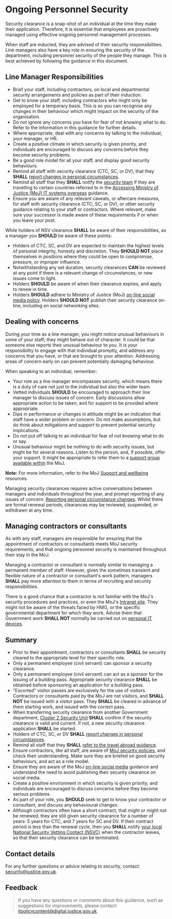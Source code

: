 # Ongoing Personnel Security

Security clearance is a snap-shot of an individual at the time they make their application. Therefore, it is essential that employees are proactively managed using effective ongoing personnel management processes.

When staff are inducted, they are advised of their security responsibilities. Line managers also have a key role in ensuring the security of the department, including personnel security of the people they manage. This is best achieved by following the guidance in this document.

## Line Manager Responsibilities

-   Brief your staff, including contractors, on local and departmental security arrangements and policies as part of their induction.
-   Get to know your staff, including contractors who might only be employed for a temporary basis. This is so you can recognise any changes in their behaviour which might impact on the security of the organisation.
-   Do not ignore any concerns you have for fear of not knowing what to do. Refer to the information in this guidance for further details.
-   Where appropriate, deal with any concerns by talking to the individual, your manager, or HR.
-   Create a positive climate in which security is given priority, and individuals are encouraged to discuss any concerns before they become security problems.
-   Be a good role model for all your staff, and display good security behaviours.
-   Remind all staff with security clearance \(CTC, SC, or DV\), that they **SHALL** [report changes in personal circumstances](reporting-personal-circumstance-changes.md).
-   Remind all staff that they **SHALL** notify the [security team](#contact-details) if they are travelling to certain countries referred to in the [Accessing Ministry of Justice \(MoJ\) IT systems overseas](accessing-moj-it-systems-from-overseas.md) guidance.
-   Ensure you are aware of any relevant caveats, or aftercare measures, for staff with security clearance \(CTC, SC, or DV\), or other security guidance relating to your staff or contractors. Where relevant, make sure your successor is made aware of these requirements if or when you leave your post.

While holders of NSV clearance **SHALL** be aware of their responsibilities, as a manager you **SHOULD** be aware of these points:

-   Holders of CTC, SC, and DV are expected to maintain the highest levels of personal integrity, honesty and discretion. They **SHOULD NOT** place themselves in positions where they could be open to compromise, pressure, or improper influence.
-   Notwithstanding any set duration, security clearances **CAN** be reviewed at any point if there is a relevant change of circumstances, or new issues come to light.
-   Holders **SHOULD** be aware of when their clearance expires, and apply to renew in time.
-   Holders **SHOULD** adhere to Ministry of Justice \(MoJ\) [on-line social media policy](protecting-social-media-accounts.md). Holders **SHOULD NOT** publish their security clearance on-line, including on social networking sites.

## Dealing with concerns

During your time as a line manager, you might notice unusual behaviours in some of your staff; they might behave out of character. It could be that someone else reports their unusual behaviour to you. It is your responsibility to engage with that individual promptly, and address any concerns that you have, or that are brought to your attention. Addressing areas of concern early on can prevent potentially damaging behaviour.

When speaking to an individual, remember:

-   Your role as a line manager encompasses security, which means there is a duty of care not just to the individual but also the wider team.
-   Vetted individuals **SHOULD** be encouraged to approach their line manager to discuss issues of concern. Early discussions allow appropriate action to be taken, and for support to be provided where appropriate.
-   Dips in performance or changes in attitude might be an indication that staff have a wider problem or concern. Do not make assumptions, but do think about mitigations and support to prevent potential security implications.
-   Do not put off talking to an individual for fear of not knowing what to do or say.
-   Unusual behaviour might be nothing to do with security issues, but might be for several reasons. Listen to the person, and, if possible, offer your support. It might be appropriate to refer them to a [support group available within](https://intranet.justice.gov.uk/guidance/hr/support-and-wellbeing/employee-assistance-programme/) the MoJ.

**Note:** For more information, refer to the MoJ [Support and wellbeing](https://intranet.justice.gov.uk/guidance/hr/support-and-wellbeing/) resources.

Managing security clearances requires active conversations between managers and individuals throughout the year, and prompt reporting of any issues of concern: [Reporting personal circumstance changes](reporting-personal-circumstance-changes.md). Whilst there are formal renewal periods, clearances may be reviewed, suspended, or withdrawn at any time.

## Managing contractors or consultants

As with any staff, managers are responsible for ensuring that the appointment of contractors or consultants meets MoJ security requirements, and that ongoing personnel security is maintained throughout their stay in the MoJ.

Managing a contractor or consultant is normally similar to managing a permanent member of staff. However, given the sometimes transient and flexible nature of a contractor or consultant's work pattern, managers **SHALL** pay more attention to them in terms of recruiting and security responsibilities.

There is a good chance that a contractor is not familiar with the MoJ's security procedures and practices, or even the MoJ's [Intranet site](https://intranet.justice.gov.uk/). They might not be aware of the threats faced by HMG, or the specific governmental department for which they work. Advise them that Government work **SHALL NOT** normally be carried out on [personal IT devices](personal-devices.md).

## Summary

-   Prior to their appointment, contractors or consultants **SHALL** be security cleared to the appropriate level for their specific role.
-   Only a permanent employee \(civil servant\) can sponsor a security clearance.
-   Only a permanent employee \(civil servant\) can act as a sponsor for the issuing of a building pass. Appropriate security clearance **SHALL** be obtained before sponsoring an application for a building pass.
-   "Escorted" visitor passes are exclusively for the use of visitors. Contractors or consultants paid by the MoJ are not visitors, and **SHALL NOT** be issued with a visitor pass. They **SHALL** be cleared in advance of them starting work, and issued with the correct pass.
-   When transferring security clearance from another Government department, [Cluster 2 Security Unit](mailto:contactus@cluster2security.gov.uk) **SHALL** confirm if the security clearance is valid and current. If not, a new security clearance application **SHALL** be started.
-   Holders of CTC, SC, or DV **SHALL** [report changes in personal circumstances](reporting-personal-circumstance-changes.md).
-   Remind all staff that they **SHALL** [refer to the travel abroad guidance](accessing-moj-it-systems-from-overseas.md).
-   Ensure contractors, like all staff, are aware of [MoJ security policies](cyber-and-technical-security-guidance.md), and check their understanding. Make sure they are briefed on good security behaviours, and act as a role model.
-   Ensure they are aware of the MoJ [on-line social media](protecting-social-media-accounts.md) guidance and understand the need to avoid publishing their security clearance on social media.
-   Create a positive environment in which security is given priority, and individuals are encouraged to discuss concerns before they become serious problems.
-   As part of your role, you **SHOULD** seek to get to know your contractor or consultant, and discuss any behavioural changes.
-   Although contractors often have a short contract, that might or might not be renewed, they are still given security clearance for a number of years: 5 years for CTC, and 7 years for SC and DV. If their contract period is less than the renewal cycle, then you **SHALL** notify [your local National Security Vetting Contact \(NSVC\)](https://intranet.justice.gov.uk/guidance/hr/recruitment/security-vetting/vetting-contact-point-vcp/) when the contractor leaves, so that their security clearance can be terminated.

## Contact details

For any further questions or advice relating to security, contact: [security@justice.gov.uk](mailto:security@justice.gov.uk).

## Feedback

> If you have any questions or comments about this guidance, such as suggestions for improvements, please contact: [itpolicycontent@digital.justice.gov.uk](mailto:itpolicycontent@digital.justice.gov.uk).

